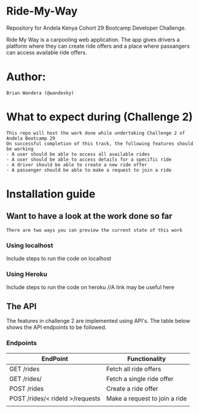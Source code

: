 # Ride-My-Way
Repository for Andela Kenya Cohort 29 Bootcamp Developer Challenge.

Ride My Way is a carpooling web application.
The app gives drivers a platform where they can create ride offers and a place where passangers can access available ride offers.

# Author:
    Brian Wandera (@wandesky)

# What to expect during (Challenge 2)
    This repo will host the work done while undertaking Challenge 2 of Andela Bootcamp 29
    On successful completion of this track, the following features should be working
    - A user should be able to access all available rides
    - A user should be able to access details for a specific ride
    - A driver should be able to create a new ride offer
    - A passenger should be able to make a request to join a ride

# Installation guide
## Want to have a look at the work done so far

    There are two ways you can preview the current state of this work
### Using localhost
Include steps to run the code on localhost
### Using Heroku 
Include steps to run the code on heroku //A link may be useful here


## The API
The features in challenge 2 are implemented using API's. The table below shows the API endpoints to be followed.
### Endpoints

| EndPoint | Functionality |
| ------------- | ------------- |
| GET /rides | Fetch all ride offers  |
| GET /rides/<rideId> | Fetch a single ride offer  |
| POST /rides | Create a ride offer |
| POST /rides/< rideId >/requests | Make a request to join a ride |
|  |  |
